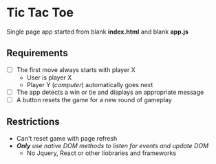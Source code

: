 # Tic Tac Toe
Single page app started from blank **index.html** and blank **app.js**

## Requirements
- [ ] The first move always starts with player X
  - User is player X
  - Player Y (*computer*) automatically goes next
- [ ] The app detects a win or tie and displays an appropriate message
- [ ] A button resets the game for a new round of gameplay

## Restrictions
-  Can't reset game with page refresh
- ***Only** use native DOM methods to listen for events and update DOM*
  - No Jquery, React or other liobraries and frameworks
